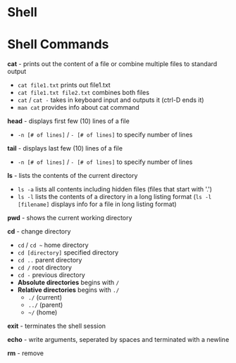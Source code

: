 # Shell
# Shell Commands

**cat** - prints out the content of a file or combine multiple files to standard output
* ```cat file1.txt``` prints out file1.txt
* ```cat file1.txt file2.txt``` combines both files
* ```cat``` / ```cat -``` takes in keyboard input and outputs it (ctrl-D ends it)
* ```man cat``` provides info about cat command

**head** - displays first few (10) lines of a file
* ```-n [# of lines]``` / ```- [# of lines]``` to specify number of lines

**tail** - displays last few (10) lines of a file
* ```-n [# of lines]``` / ```- [# of lines]``` to specify number of lines

**ls** - lists the contents of the current directory
* ```ls -a``` lists all contents including hidden files (files that start with '.')
* ```ls -l``` lists the contents of a directory in a long listing format (```ls -l [filename]``` displays info for a file in long listing format)

**pwd** - shows the current working directory

**cd** - change directory
* ```cd``` / ```cd ~``` home directory
* ```cd [directory]``` specified directory
* ```cd ..``` parent directory
* ```cd /``` root directory
* ```cd -``` previous directory
* **Absolute directories** begins with ```/```
* **Relative directories** begins with ```./```
  * ```./``` (current)
  * ```../``` (parent)
  * ```~/``` (home)

**exit** - terminates the shell session

**echo** - write arguments, seperated by spaces and terminated with a newline

**rm** - remove
